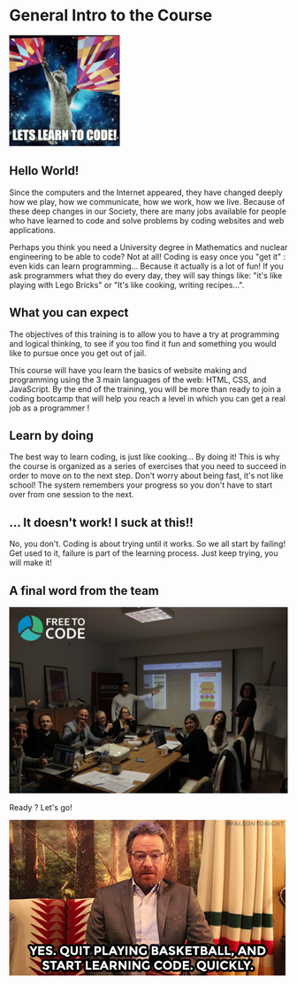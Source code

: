 # General Intro to the Course

![](./assets/learntocode.gif)
## Hello World!
Since the computers and the Internet appeared, they have changed deeply how we play, how we communicate, how we work, how we live. Because of these deep changes in our Society, there are many jobs available for people who have learned to code and solve problems by coding websites and web applications.

Perhaps you think you need a University degree in Mathematics and nuclear engineering to be able to code? Not at all! Coding is easy once  you "get it" : even kids can learn programming... Because it actually is a lot of fun! If you ask programmers what they do every day, they will say things like: "it's like playing with Lego Bricks" or "It's like cooking, writing recipes...". 

## What you can expect

The objectives of this training is to allow you to have a try at programming and logical thinking, to see if you too find it fun and something you would like to pursue once you get out of jail. 

This course will have you learn the basics of website making and programming using the 3 main languages of the web: HTML, CSS, and JavaScript. By the end of the training, you will be more than ready to join a coding bootcamp that will help you reach a level in which you can get a real job as a programmer !

## Learn by doing
The best way to learn coding, is just like cooking... By doing it! This is why the course is organized as a series of exercises that you need to succeed in order to move on to the next step. Don't worry about being fast, it's not like school! The system remembers your progress so you don't have to start over from one session to the next.

## ... It doesn't work! I suck at this!!
No, you don't. Coding is about trying until it works. So we all start by failing! Get used to it, failure is part of the learning process. Just keep trying, you will make it!

## A final word from the team
![Free To Code Welcome Picture](./assets/welcome.jpg)

Ready ? Let's go! 

![](./assets/quit-basketball.gif)

